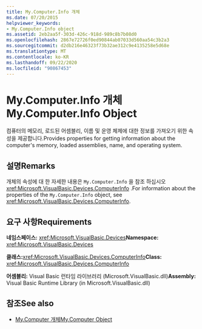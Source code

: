 ```yaml
---
title: My.Computer.Info 개체
ms.date: 07/20/2015
helpviewer_keywords:
- My.Computer.Info object
ms.assetid: 2eb2aa5f-303d-426c-918d-989c8b7b08d0
ms.openlocfilehash: 2867e72726f0ed90844ab07033d560aa54c3b2a3
ms.sourcegitcommit: d2db216e46323f73b32ae312c9e4135258e5d68e
ms.translationtype: MT
ms.contentlocale: ko-KR
ms.lasthandoff: 09/22/2020
ms.locfileid: "90867453"
---
```

# <a name="mycomputerinfo-object"></a><span data-ttu-id="6d3f6-102">My.Computer.Info 개체</span><span class="sxs-lookup"><span data-stu-id="6d3f6-102">My.Computer.Info Object</span></span>

<span data-ttu-id="6d3f6-103">컴퓨터의 메모리, 로드된 어셈블리, 이름 및 운영 체제에 대한 정보를 가져오기 위한 속성을 제공합니다.</span><span class="sxs-lookup"><span data-stu-id="6d3f6-103">Provides properties for getting information about the computer's memory, loaded assemblies, name, and operating system.</span></span>  
  
## <a name="remarks"></a><span data-ttu-id="6d3f6-104">설명</span><span class="sxs-lookup"><span data-stu-id="6d3f6-104">Remarks</span></span>  

 <span data-ttu-id="6d3f6-105">개체의 속성에 대 한 자세한 내용은 `My.Computer.Info` 을 참조 하십시오 <xref:Microsoft.VisualBasic.Devices.ComputerInfo> .</span><span class="sxs-lookup"><span data-stu-id="6d3f6-105">For information about the properties of the `My.Computer.Info` object, see <xref:Microsoft.VisualBasic.Devices.ComputerInfo>.</span></span>  
  
## <a name="requirements"></a><span data-ttu-id="6d3f6-106">요구 사항</span><span class="sxs-lookup"><span data-stu-id="6d3f6-106">Requirements</span></span>  

 <span data-ttu-id="6d3f6-107">**네임스페이스:** <xref:Microsoft.VisualBasic.Devices></span><span class="sxs-lookup"><span data-stu-id="6d3f6-107">**Namespace:** <xref:Microsoft.VisualBasic.Devices></span></span>  
  
 <span data-ttu-id="6d3f6-108">**클래스:**<xref:Microsoft.VisualBasic.Devices.ComputerInfo></span><span class="sxs-lookup"><span data-stu-id="6d3f6-108">**Class:** <xref:Microsoft.VisualBasic.Devices.ComputerInfo></span></span>  
  
 <span data-ttu-id="6d3f6-109">**어셈블리:** Visual Basic 런타임 라이브러리 (Microsoft.VisualBasic.dll)</span><span class="sxs-lookup"><span data-stu-id="6d3f6-109">**Assembly:** Visual Basic Runtime Library (in Microsoft.VisualBasic.dll)</span></span>  
  
## <a name="see-also"></a><span data-ttu-id="6d3f6-110">참조</span><span class="sxs-lookup"><span data-stu-id="6d3f6-110">See also</span></span>

- [<span data-ttu-id="6d3f6-111">My.Computer 개체</span><span class="sxs-lookup"><span data-stu-id="6d3f6-111">My.Computer Object</span></span>](my-computer-object.md)
